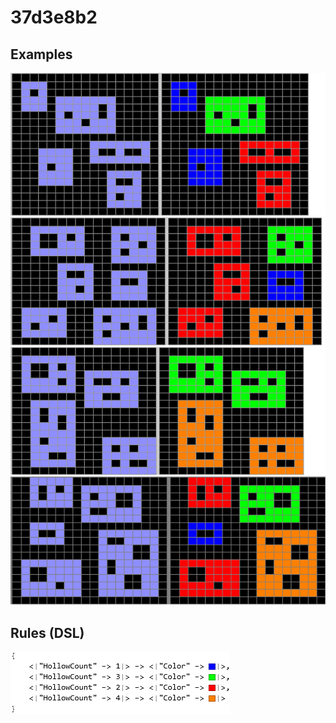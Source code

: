 # 37d3e8b2

## Examples

![ARC examples for 37d3e8b2](examples.png?raw=true)

## Rules (DSL)

![DSL rules for 37d3e8b2](rules.png?raw=true)

